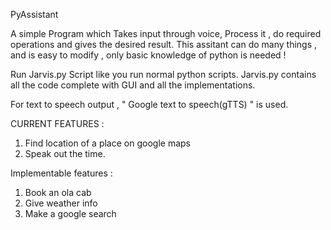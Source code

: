 PyAssistant


A simple Program which Takes input through voice, Process it , do required operations and gives the desired result. This assitant can do many things , and is easy to modify , only basic knowledge of python is needed !

Run Jarvis.py Script like you run normal python scripts. Jarvis.py contains all the code complete with GUI and all the implementations.

For text to speech output , " Google text to speech(gTTS) " is used.

CURRENT FEATURES :

1. Find location of a place on google maps
2. Speak out the time.

Implementable features :

1. Book an ola cab
2. Give weather info
3. Make a google search
